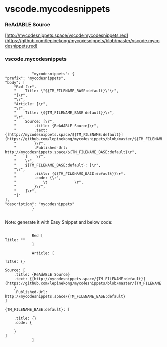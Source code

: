 
# vscode.mycodesnippets


### ReAdABLE Source

[http://mycodesnippets.space/vscode.mycodesnippets.red](https://github.com/lepinekong/mycodesnippets/blob/master/vscode.mycodesnippets.red)


### vscode.mycodesnippets



```

            "mycodesnippets": {
"prefix": "mycodesnippets",
"body": [
    "Red [\r",
    "    Title: \"${TM_FILENAME_BASE:default}\"\r",
    "]\r",
    "\r",
    "Article: [\r",
    "\r",
    "    Title: {${TM_FILENAME_BASE:default}}\r",
    "\r",
    "    Source: [\r",
    "        .title: {ReAdABLE Source}\r",
    "        .text: {[http://mycodesnippets.space/${TM_FILENAME:default}](https://github.com/lepinekong/mycodesnippets/blob/master/${TM_FILENAME:default})\r",
    "        }\r",
    "        .Published-Url: http://mycodesnippets.space/${TM_FILENAME_BASE:default}\r",
    "    ]    \r",
    "    \r",
    "    ${TM_FILENAME_BASE:default}: [\r",
    "\r",
    "        .title: {${TM_FILENAME_BASE:default}}\r",
    "        .code: {\r",
    "            \t            \r",
    "        }\r",
    "    ]\r",
    "]"
],
"description": "mycodesnippets"
            }            
        
```


Note: generate it with Easy Snippet and below code: 


```

            Red [
Title: ""
            ]

            Article: [

Title: {}

Source: [
    .title: {ReAdABLE Source}
    .text: {[http://mycodesnippets.space/{TM_FILENAME:default}](https://github.com/lepinekong/mycodesnippets/blob/master/{TM_FILENAME:default})
    }
    .Published-Url: http://mycodesnippets.space/{TM_FILENAME_BASE:default}
]    

{TM_FILENAME_BASE:default}: [

    .title: {}
    .code: {
        
    }
]
            ]            
        
```



